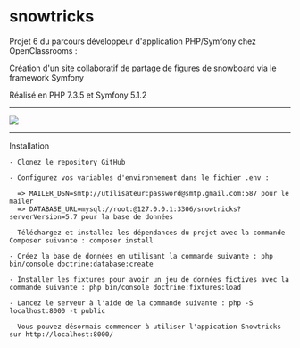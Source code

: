 # snowtricks
<p>Projet 6 du parcours développeur d'application PHP/Symfony chez OpenClassrooms :</p>
<p>Création d'un site collaboratif de partage de figures de snowboard via le framework Symfony</p>
<p>Réalisé en PHP 7.3.5 et Symfony 5.1.2</p>
<hr />
<a href="https://codeclimate.com/github/glerique/snowtricks/maintainability"><img src="https://api.codeclimate.com/v1/badges/336362315ff88c62e1c8/maintainability" /></a>
<hr />
Installation

    - Clonez le repository GitHub
    
    - Configurez vos variables d'environnement dans le fichier .env :
    
      => MAILER_DSN=smtp://utilisateur:password@smtp.gmail.com:587 pour le mailer
      => DATABASE_URL=mysql://root:@127.0.0.1:3306/snowtricks?serverVersion=5.7 pour la base de données
      
    - Téléchargez et installez les dépendances du projet avec la commande Composer suivante : composer install
    
    - Créez la base de données en utilisant la commande suivante : php bin/console doctrine:database:create
    
    - Installer les fixtures pour avoir un jeu de données fictives avec la commande suivante : php bin/console doctrine:fixtures:load
    
    - Lancez le serveur à l'aide de la commande suivante : php -S localhost:8000 -t public
    
    - Vous pouvez désormais commencer à utiliser l'appication Snowtricks sur http://localhost:8000/
    

    
